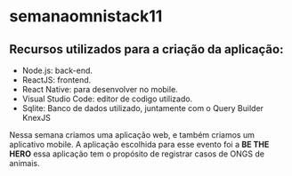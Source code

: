 # semanaomnistack11

## Recursos utilizados para a criação da aplicação:
  - Node.js: back-end.
  - ReactJS: frontend.
  - React Native: para desenvolver no mobile.
  - Visual Studio Code: editor de codigo utilizado.
  - Sqlite: Banco de dados utilizado, juntamente com o Query Builder KnexJS
  
Nessa semana criamos uma aplicação web, e também criamos um aplicativo mobile. A aplicação escolhida para esse evento foi a __BE THE HERO__ essa aplicação tem o propósito de registrar casos de ONGS de animais.



